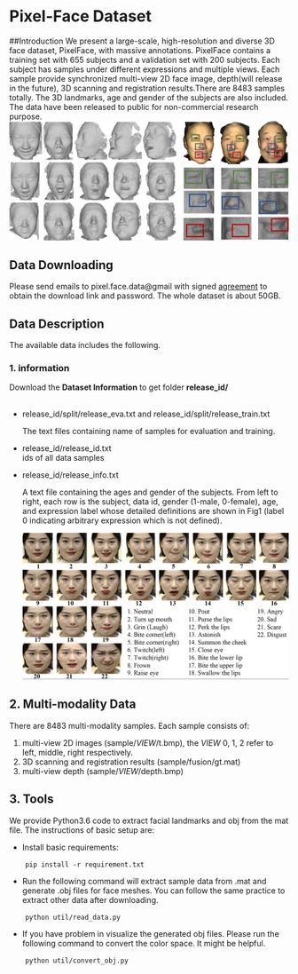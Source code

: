 # Pixel-Face Dataset

##Introduction
We present a large-scale, high-resolution and diverse 3D face dataset, PixelFace, with massive annotations. PixelFace contains a training set with 655 subjects and a validation set with 200 subjects. Each subject has samples under different expressions and multiple views. Each sample provide synchronized multi-view 2D face image, depth(will release in the future), 3D scanning and registration results.There are 8483 samples totally.
The 3D landmarks, age and gender of the subjects are also included. The data have been released to public for non-commercial research purpose.
	![Fig1. Overview](figures/teaser.png) 


## Data Downloading  
Please send emails to pixel.face.data@gmail with signed [agreement](agreement.docx) to obtain the download link and password. The whole dataset is about 50GB.     


## Data Description
The available data includes the following.
### 1. information
Download the **Dataset Information** to get folder **release_id/**  
<br>

* release\_id/split/release\_eva.txt and release\_id/split/release\_train.txt  

	The text files containing name of samples for evaluation and training.
	
* release\_id/release_id.txt  
	ids of all data samples

	
* release\_id/release_info.txt

	A text file containing the ages and gender of the subjects. From left to right, each row is the subject, data id, gender (1-male, 0-female), age, and expression label whose detailed definitions are shown in Fig1 (label  0 indicating arbitrary expression which is not defined).
	
	![Fig1. Expression definition.](figures/exp22.png) 
	
	
## 2. Multi-modality Data

There are 8483 multi-modality samples. Each sample consists of: 

1. multi-view 2D images (sample/$VIEW$/t.bmp), the $VIEW$ 0, 1, 2 refer to left, middle, right respectively.
2. 3D scanning and registration results (sample/fusion/gt.mat)
3. multi-view depth (sample/$VIEW$/depth.bmp)

## 3. Tools 
We provide Python3.6 code to extract facial landmarks and obj from the mat file. The instructions of basic setup are:

* Install basic requirements:

```
	pip install -r requirement.txt 
```  

* Run the following command will extract sample data from .mat and generate .obj files for face meshes. You can follow the same practice to extract other data after downloading.  
```
	python util/read_data.py
```	

* If you have problem in visualize the generated obj files. Please run the following command to convert the color space. It might be helpful.  
```
	python util/convert_obj.py
```
